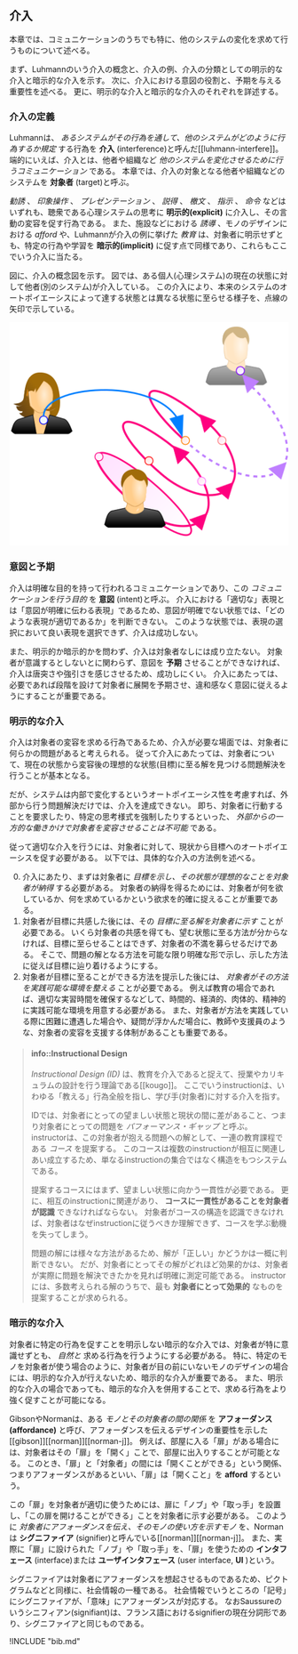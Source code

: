 
## 介入
本章では、コミュニケーションのうちでも特に、他のシステムの変化を求めて行うものについて述べる。

まず、Luhmannのいう介入の概念と、介入の例、介入の分類としての明示的な介入と暗示的な介入を示す。
次に、介入における意図の役割と、予期を与える重要性を述べる。
更に、明示的な介入と暗示的な介入のそれぞれを詳述する。


### 介入の定義
Luhmannは、 *あるシステムがその行為を通して、他のシステムがどのように行為するか規定* する行為を **介入** (interference)と呼んだ\[[luhmann-interfere]\]。
端的にいえば、介入とは、他者や組織など *他のシステムを変化させるために行うコミュニケーション* である。
本章では、介入の対象となる他者や組織などのシステムを **対象者** (target)と呼ぶ。

 *勧誘* 、 *印象操作* 、 *プレゼンテーション* 、 *説得* 、 *檄文* 、 *指示* 、 *命令* などはいずれも、聴衆である心理システムの思考に **明示的(explicit)** に介入し、その言動の変容を促す行為である。
また、施設などにおける *誘導* 、モノのデザインにおける *afford* や、Luhmannが介入の例に挙げた *教育* は、対象者に明示せずとも、特定の行為や学習を **暗示的(implicit)** に促す点で同様であり、これらもここでいう介入に当たる。

図に、介入の概念図を示す。
図では、ある個人(心理システム)の現在の状態に対して他者(別のシステム)が介入している。
この介入により、本来のシステムのオートポイエーシスによって達する状態とは異なる状態に至らせる様子を、点線の矢印で示している。

![fig:system-interference. 介入](system-interference.svg)


### 意図と予期
介入は明確な目的を持って行われるコミュニケーションであり、この *コミュニケーションを行う目的* を **意図** (intent)と呼ぶ。
介入における「適切な」表現とは「意図が明確に伝わる表現」であるため、意図が明確でない状態では、「どのような表現が適切であるか」を判断できない。
このような状態では、表現の選択において良い表現を選択できず、介入は成功しない。

また、明示的か暗示的かを問わず、介入は対象者なしには成り立たない。
対象者が意識するとしないとに関わらず、意図を **予期** させることができなければ、介入は唐突さや強引さを感じさせるため、成功しにくい。
介入にあたっては、必要であれば段階を設けて対象者に展開を予期させ、違和感なく意図に従えるようにすることが重要である。


### 明示的な介入
介入は対象者の変容を求める行為であるため、介入が必要な場面では、対象者に何らかの問題があると考えられる。
従って介入にあたっては、対象者について、現在の状態から変容後の理想的な状態(目標)に至る解を見つける問題解決を行うことが基本となる。

だが、システムは内部で変化するというオートポイエーシス性を考慮すれば、外部から行う問題解決だけでは、介入を達成できない。
即ち、対象者に行動することを要求したり、特定の思考様式を強制したりするといった、 *外部からの一方的な働きかけで対象者を変容させることは不可能* である。

従って適切な介入を行うには、対象者に対して、現状から目標へのオートポイエーシスを促す必要がある。
以下では、具体的な介入の方法例を述べる。

0. 介入にあたり、まずは対象者に *目標を示し、その状態が理想的なことを対象者が納得* する必要がある。
	対象者の納得を得るためには、対象者が何を欲しているか、何を求めているかという欲求を的確に捉えることが重要である。
0. 対象者が目標に共感した後には、その *目標に至る解を対象者に示す* ことが必要である。
	いくら対象者の共感を得ても、望む状態に至る方法が分からなければ、目標に至らせることはできず、対象者の不満を募らせるだけである。
	そこで、問題の解となる方法を可能な限り明確な形で示し、示した方法に従えば目標に辿り着けるようにする。
0. 対象者が目標に至ることができる方法を提示した後には、 *対象者がその方法を実践可能な環境を整える* ことが必要である。
	例えば教育の場合であれば、適切な実習時間を確保するなどして、時間的、経済的、肉体的、精神的に実践可能な環境を用意する必要がある。
	また、対象者が方法を実践している際に困難に遭遇した場合や、疑問が浮かんだ場合に、教師や支援員のような、対象者の変容を支援する体制があることも重要である。

> #### info::Instructional Design
>
>  *Instructional Design (ID)* は、教育を介入であると捉えて、授業やカリキュラムの設計を行う理論である\[[kougo]\]。
ここでいうinstructionは、いわゆる「教える」行為全般を指し、学び手(対象者)に対する介入を指す。
>
> IDでは、対象者にとっての望ましい状態と現状の間に差があること、つまり対象者にとっての問題を *パフォーマンス・ギャップ* と呼ぶ。
instructorは、この対象者が抱える問題への解として、一連の教育課程である *コース* を提案する。
このコースは複数のinstructionが相互に関連しあい成立するため、単なるinstructionの集合ではなく構造をもつシステムである。
>
> 提案するコースにはまず、望ましい状態に向かう一貫性が必要である。
更に、相互のinstructionに関連があり、 **コースに一貫性があることを対象者が認識** できなければならない。
対象者がコースの構造を認識できなければ、対象者はなぜinstructionに従うべきか理解できず、コースを学ぶ動機を失ってしまう。
>
> 問題の解には様々な方法があるため、解が「正しい」かどうかは一概に判断できない。
だが、対象者にとってその解がどれほど効果的かは、対象者が実際に問題を解決できたかを見れば明確に測定可能である。
instructorには、多数考えられる解のうちで、最も **対象者にとって効果的** なものを提案することが求められる。


### 暗示的な介入
対象者に特定の行為を促すことを明示しない暗示的な介入では、対象者が特に意識せずとも、 *自然と* 求める行為を行うようにする必要がある。
特に、特定のモノを対象者が使う場合のように、対象者が目の前にいないモノのデザインの場合には、明示的な介入が行えないため、暗示的な介入が重要である。
また、明示的な介入の場合であっても、暗示的な介入を併用することで、求める行為をより強く促すことが可能になる。

GibsonやNormanは、ある *モノとその対象者の間の関係* を **アフォーダンス(affordance)** と呼び、アフォーダンスを伝えるデザインの重要性を示した\[[gibson]\]\[[norman]\]\[[norman-j]\]。
例えば、部屋に入る「扉」がある場合には、対象者はその「扉」を「開く」ことで、部屋に出入りすることが可能となる。
このとき、「扉」と「対象者」の間には「開くことができる」という関係、つまりアフォーダンスがあるといい、「扉」は「開くこと」を **afford** するという。

この「扉」を対象者が適切に使うためには、扉に「ノブ」や「取っ手」を設置し、「この扉を開けることができる」ことを対象者に示す必要がある。
このように *対象者にアフォーダンスを伝え、そのモノの使い方を示すモノ* を、Normanは **シグニファイア** (signifier)と呼んでいる\[[norman]\]\[[norman-j]\]。
また、実際に「扉」に設けられた「ノブ」や「取っ手」を、「扉」を使うための **インタフェース** (interface)または **ユーザインタフェース** (user interface,  **UI** )という。

シグニファイアは対象者にアフォーダンスを想起させるものであるため、ピクトグラムなどと同様に、社会情報の一種である。
社会情報でいうところの「記号」にシグニファイアが、「意味」にアフォーダンスが対応する。
なおSaussureのいうシニフィアン(signifiant)は、フランス語におけるsignifierの現在分詞形であり、シグニファイアと同じものである。


!INCLUDE "bib.md"
